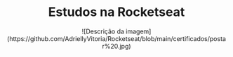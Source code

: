<h1 align="center">Estudos na Rocketseat</h1>

<p align="center">
![Descrição da imagem](https://github.com/AdriellyVitoria/Rocketseat/blob/main/certificados/postar%20.jpg)
</p>